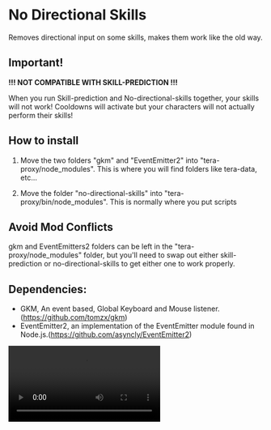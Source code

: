 # No Directional Skills

Removes directional input on some skills, makes them work like the old way.


## Important!

**!!! NOT COMPATIBLE WITH SKILL-PREDICTION !!!**

When you run Skill-prediction and No-directional-skills together, your skills will not work! 
Cooldowns will activate but your characters will not actually perform their skills!


## How to install

1. Move the two folders "gkm" and "EventEmitter2" into "tera-proxy/node_modules". 
This is where you will find folders like tera-data, etc...

2. Move the folder "no-directional-skills" into "tera-proxy/bin/node_modules".
This is normally where you put scripts


## Avoid Mod Conflicts

gkm and EventEmitters2 folders can be left in the "tera-proxy/node_modules" folder, 
but you'll need to swap out either skill-prediction or no-directional-skills to get either one to work properly.


## Dependencies:

- GKM, An event based, Global Keyboard and Mouse listener. (https://github.com/tomzx/gkm) 
- EventEmitter2, an implementation of the EventEmitter module found in Node.js.(https://github.com/asyncly/EventEmitter2)

![Screenshot](http://i.imgur.com/nIWqQDZ.mp4)
